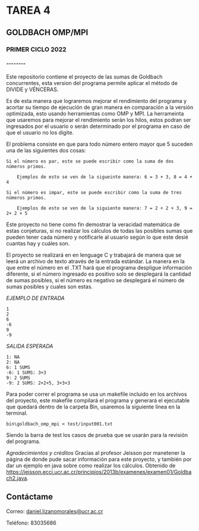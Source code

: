 # TAREA 4
## GOLDBACH OMP/MPI
### PRIMER CICLO 2022
#### --------

Este repositorio contiene el proyecto de las sumas de Goldbach concurrentes, esta version del programa permite aplicar el método de DIVIDE y VÉNCERAS.

Es de esta manera que lograremos mejorar el rendimiento del programa y acortar su tiempo de ejecución de gran manera en comparación a la versión optimizada, esto usando herramientas como OMP y MPI.
La herrameinta que usaremos para mejorar el rendimiento serán los hilos, estos podran ser ingresados por el usuario o serán determinado por el programa en caso de que el usuario no los digite.

El problema consiste en que para todo número entero mayor que 5 suceden una de las siguientes dos cosas: 
```
Si el número es par, este se puede escribir como la suma de dos números primos.

    Ejemplos de esto se ven de la sigueinte manera: 6 = 3 + 3, 8 = 4 + 4

Si el número es impar, este se puede escribir como la suma de tres números primos.

    Ejemplos de esto se ven de la siguiente manera: 7 = 2 + 2 + 3, 9 = 2+ 2 + 5
```

Este proyecto no tiene como fin  demostrar la veracidad matemática de estas conjeturas, si no realizar los cálculos de todas las posibles sumas que pueden tener cada número y notificarle al usuario según lo que este desié cuantas hay y cuáles son.

El proyecto se realizará en en lenguage C y trabajará de manera que se leerá un archivo de texto através de la entrada estándar. La manera en la que entre el número en el .TXT hará que el programa despligue información diferente, si el número ingresado es positivo solo se desplegará la cantidad de sumas posibles, si el número es negativo se desplegará el número de sumas posibles y cuales son estas.

*EJEMPLO DE ENTRADA*
```
1
2
6
-6
9
-9
```

*SALIDA ESPERADA*
```
1: NA
2: NA
6: 1 SUMS
-6: 1 SUMS: 3+3
9: 2 SUMS
-9: 2 SUMS: 2+2+5, 3+3+3
```

Para poder correr el programa se usa un makefile incluido en los archivos del proyecto, este makefile compilará el programa y generará el ejecutable que quedará dentro de la carpeta Bin, usaremos la siguiente linea en la terminal.
```
bin\goldbach_omp_mpi < test/input001.txt
```
Siendo la barra de test los casos de prueba que se usarán para la revisión del programa. 

*Agradecimientos y créditos*
Gracias al profesor Jeisson por manetener la página de donde pude sacar información para este proyecto, y también por dar un ejemplo en java sobre como realizar los cálculos.
Obtenido de https://jeisson.ecci.ucr.ac.cr/principios/2013b/examenes/examen01/Goldbach2.java. 

## Contáctame

Correo: daniel.lizanomorales@ucr.ac.cr

Teléfono: 83035686